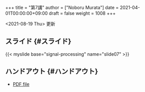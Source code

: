+++
title = "第7講"
author = ["Noboru Murata"]
date = 2021-04-01T00:00:00+09:00
draft = false
weight = 1008
+++

<span class="timestamp-wrapper"><span class="timestamp">&lt;2021-08-19 Thu&gt; </span></span> 更新


## スライド {#スライド}

{{< myslide base="signal-processing" name="slide07" >}}


## ハンドアウト {#ハンドアウト}

-   [PDF file](https://noboru-murata.github.io/signal-processing/pdfs/slide07.pdf)